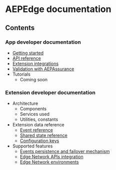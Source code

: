 # AEPEdge documentation

## Contents

### App developer documentation
* [Getting started](./AppDeveloper/getting-started.md)
* [API reference](./AppDeveloper/api-reference.md)
* [Extension integrations](./AppDeveloper/integrations.md)
* [Validation with AEPAssurance](./AppDeveloper/validation.md)
* Tutorials
  * Coming soon

### Extension developer documentation
* Architecture
  * Components
  * Services used
  * Utilities, constants
* Extension data reference
  * [Event reference](./ExtensionDeveloper/ExtensionDataReference/event-reference.md)
  * [Shared state reference](./ExtensionDeveloper/ExtensionDataReference/shared-state-reference.md)
  * [Configuration keys](./ExtensionDeveloper/ExtensionDataReference/config-reference.md)
* Supported features
  * [Events persistence and failover mechanism](./ExtensionDeveloper/Features/events-persistence.md)
  * [Edge Network APIs integration](./ExtensionDeveloper/Features/edge-network-apis-integration.md)
  * [Edge Network environments](./ExtensionDeveloper/Features/edge-network-environments.md)
